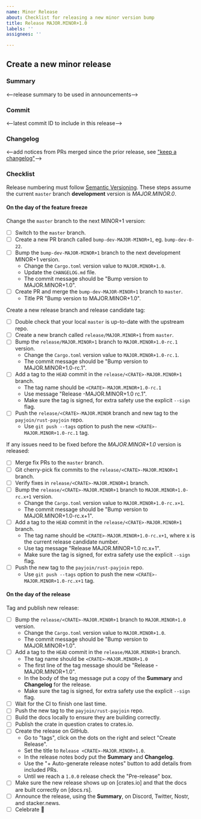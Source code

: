 ```yaml
---
name: Minor Release
about: Checklist for releasing a new minor version bump
title: Release MAJOR.MINOR+1.0
labels: ''
assignees: ''

---
```


## Create a new minor release

### Summary

<--release summary to be used in announcements-->

### Commit

<--latest commit ID to include in this release-->

### Changelog

<--add notices from PRs merged since the prior release, see ["keep a changelog"]-->

### Checklist

Release numbering must follow [Semantic Versioning]. These steps assume the current `master`
branch **development** version is *MAJOR.MINOR.0*.

#### On the day of the feature freeze

Change the `master` branch to the next MINOR+1 version:

- [ ] Switch to the `master` branch.
- [ ] Create a new PR branch called `bump-dev-MAJOR-MINOR+1`, eg. `bump-dev-0-22`.
- [ ] Bump the `bump-dev-MAJOR-MINOR+1` branch to the next development MINOR+1 version.
  - Change the `Cargo.toml` version value to `MAJOR.MINOR+1.0`.
  - Update the `CHANGELOG.md` file.
  - The commit message should be "Bump version to MAJOR.MINOR+1.0".
- [ ] Create PR and merge the `bump-dev-MAJOR-MINOR+1` branch to `master`.
  - Title PR "Bump version to MAJOR.MINOR+1.0".

Create a new release branch and release candidate tag:

- [ ] Double check that your local `master` is up-to-date with the upstream repo.
- [ ] Create a new branch called `release/MAJOR.MINOR+1` from `master`.
- [ ] Bump the `release/MAJOR.MINOR+1` branch to `MAJOR.MINOR+1.0-rc.1` version.
  - Change the `Cargo.toml` version value to `MAJOR.MINOR+1.0-rc.1`.
  - The commit message should be "Bump <CRATE> version to MAJOR.MINOR+1.0-rc.1".
- [ ] Add a tag to the `HEAD` commit in the `release/<CRATE>-MAJOR.MINOR+1` branch.
  - The tag name should be `<CRATE>-MAJOR.MINOR+1.0-rc.1`
  - Use message "Release <CRATE>-MAJOR.MINOR+1.0 rc.1".
  - Make sure the tag is signed, for extra safety use the explicit `--sign` flag.
- [ ] Push the `release/<CRATE>-MAJOR.MINOR` branch and new tag to the `payjoin/rust-payjoin` repo.
  - Use `git push --tags` option to push the new `<CRATE>-MAJOR.MINOR+1.0-rc.1` tag.

If any issues need to be fixed before the *MAJOR.MINOR+1.0* version is released:

- [ ] Merge fix PRs to the `master` branch.
- [ ] Git cherry-pick fix commits to the `release/<CRATE>-MAJOR.MINOR+1` branch.
- [ ] Verify fixes in `release/<CRATE>-MAJOR.MINOR+1` branch.
- [ ] Bump the `release/<CRATE>-MAJOR.MINOR+1` branch to `MAJOR.MINOR+1.0-rc.x+1` version.
  - Change the `Cargo.toml` version value to `MAJOR.MINOR+1.0-rc.x+1`.
  - The commit message should be "Bump version to MAJOR.MINOR+1.0-rc.x+1".
- [ ] Add a tag to the `HEAD` commit in the `release/<CRATE>-MAJOR.MINOR+1` branch.
  - The tag name should be `<CRATE>-MAJOR.MINOR+1.0-rc.x+1`, where x is the current release candidate number.
  - Use tag message "Release MAJOR.MINOR+1.0 rc.x+1".
  - Make sure the tag is signed, for extra safety use the explicit `--sign` flag.
- [ ] Push the new tag to the `payjoin/rust-payjoin` repo.
  - Use `git push --tags` option to push the new `<CRATE>-MAJOR.MINOR+1.0-rc.x+1` tag.

#### On the day of the release

Tag and publish new release:

- [ ] Bump the `release/<CRATE>-MAJOR.MINOR+1` branch to `MAJOR.MINOR+1.0` version.
  - Change the `Cargo.toml` version value to `MAJOR.MINOR+1.0`.
  - The commit message should be "Bump <CRATE> version to MAJOR.MINOR+1.0".
- [ ] Add a tag to the `HEAD` commit in the `release/MAJOR.MINOR+1` branch.
  - The tag name should be `<CRATE>-MAJOR.MINOR+1.0`
  - The first line of the tag message should be "Release <CRATE>-MAJOR.MINOR+1.0".
  - In the body of the tag message put a copy of the **Summary** and **Changelog** for the release.
  - Make sure the tag is signed, for extra safety use the explicit `--sign` flag.
- [ ] Wait for the CI to finish one last time.
- [ ] Push the new tag to the `payjoin/rust-payjoin` repo.
- [ ] Build the docs locally to ensure they are building correctly.
- [ ] Publish the crate in question crates to crates.io.
- [ ] Create the release on GitHub.
  - Go to "tags", click on the dots on the right and select "Create Release".
  - Set the title to `Release <CRATE>-MAJOR.MINOR+1.0`.
  - In the release notes body put the **Summary** and **Changelog**.
  - Use the "+ Auto-generate release notes" button to add details from included PRs.
  - Until we reach a `1.0.0` release check the "Pre-release" box.
- [ ] Make sure the new release shows up on [crates.io] and that the docs are built correctly on [docs.rs].
- [ ] Announce the release, using the **Summary**, on Discord, Twitter, Nostr, and stacker.news.
- [ ] Celebrate 🎉

[Semantic Versioning]: https://semver.org/
["keep a changelog"]: https://keepachangelog.com/en/1.0.0/
